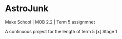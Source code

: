 # AstroJunk
Make School | MOB 2.2 | Term 5 assignmnet

A continuous project for the length of term 5
[x] Stage 1
